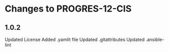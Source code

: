 # Changes to PROGRES-12-CIS

## 1.0.2
Updated License
Added .yamlit file
Updated .gitattributes
Updated .ansible-lint


